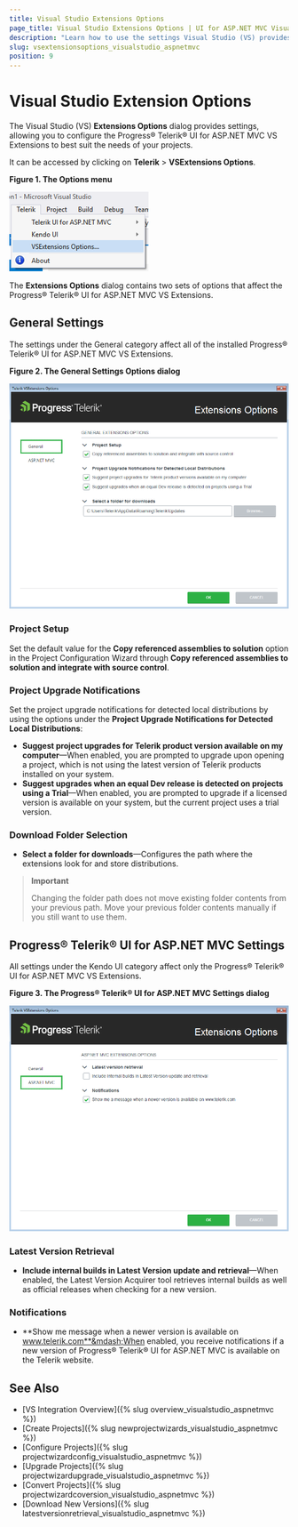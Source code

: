 ```yaml
---
title: Visual Studio Extensions Options
page_title: Visual Studio Extensions Options | UI for ASP.NET MVC Visual Studio Integration
description: "Learn how to use the settings Visual Studio (VS) provides that allow you to configure the Progress&reg; Telerik&reg; UI for ASP.NET MVC VS Extensions to best suit your needs."
slug: vsextensionsoptions_visualstudio_aspnetmvc
position: 9
---
```


# Visual Studio Extension Options

The Visual Studio (VS) **Extensions Options** dialog provides settings, allowing you to configure the Progress&reg; Telerik&reg; UI for ASP.NET MVC VS Extensions to best suit the  needs of your projects.

It can be accessed by clicking on **Telerik** > **VSExtensions Options**.

**Figure 1. The Options menu**

![Options menu](images/options_menu.png)

The **Extensions Options** dialog contains two sets of options that affect the Progress&reg; Telerik&reg; UI for ASP.NET MVC VS Extensions.

## General Settings

The settings under the General category affect all of the installed Progress&reg; Telerik&reg; UI for ASP.NET MVC VS Extensions.

**Figure 2. The General Settings Options dialog**

![Options Dialog](images/options.png)

### Project Setup

Set the default value for the **Copy referenced assemblies to solution** option in the Project Configuration Wizard through **Copy referenced assemblies to solution and integrate with source control**.

### Project Upgrade Notifications

Set the project upgrade notifications for detected local distributions by using the options under the **Project Upgrade Notifications for Detected Local Distributions**:

- **Suggest project upgrades for Telerik product version available on my computer**&mdash;When enabled, you are prompted to upgrade upon opening a project, which is not using the latest version of Telerik products installed on your system.
- **Suggest upgrades when an equal Dev release is detected on projects using a Trial**&mdash;When enabled, you are prompted to upgrade if a licensed version is available on your system, but the current project uses a trial version.

### Download Folder Selection

- **Select a folder for downloads**&mdash;Configures the path where the extensions look for and store distributions.

> **Important**
>
> Changing the folder path does not move existing folder contents from your previous path. Move your previous folder contents manually if you still want to use them.

## Progress&reg; Telerik&reg; UI for ASP.NET MVC Settings

All settings under the Kendo UI category affect only the Progress&reg; Telerik&reg; UI for ASP.NET MVC VS Extensions.

**Figure 3. The Progress&reg; Telerik&reg; UI for ASP.NET MVC Settings dialog**

![Options Dialog](images/options_kendo.png)

### Latest Version Retrieval

- **Include internal builds in Latest Version update and retrieval**&mdash;When enabled, the Latest Version Acquirer tool retrieves internal builds as well as official releases when checking for a new version.

### Notifications

- **Show me message when a newer version is available on www.telerik.com**&mdash;When enabled, you receive notifications if a new version of Progress&reg; Telerik&reg; UI for ASP.NET MVC is available on the Telerik website.

## See Also

* [VS Integration Overview]({% slug overview_visualstudio_aspnetmvc %})
* [Create Projects]({% slug newprojectwizards_visualstudio_aspnetmvc %})
* [Configure Projects]({% slug projectwizardconfig_visualstudio_aspnetmvc %})
* [Upgrade Projects]({% slug projectwizardupgrade_visualstudio_aspnetmvc %})
* [Convert Projects]({% slug projectwizardcoversion_visualstudio_aspnetmvc %})
* [Download New Versions]({% slug latestversionretrieval_visualstudio_aspnetmvc %})
